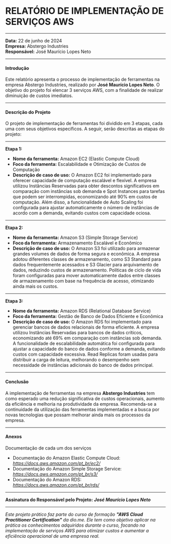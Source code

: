 # RELATÓRIO DE IMPLEMENTAÇÃO DE SERVIÇOS AWS
---
**Data:** 22 de junho de 2024   
**Empresa:** Abstergo Industries  
**Responsável:** José Maurício Lopes Neto

---

#### Introdução
Este relatório apresenta o processo de implementação de ferramentas na empresa Abstergo Industries, realizado por **José Maurício Lopes Neto**. O objetivo do projeto foi elencar 3 serviços AWS, com a finalidade de realizar diminuição de custos imediatos.

---

#### Descrição do Projeto
O projeto de implementação de ferramentas foi dividido em 3 etapas, cada uma com seus objetivos específicos. A seguir, serão descritas as etapas do projeto:

---

**Etapa 1:**
- **Nome da ferramenta:** Amazon EC2 (Elastic Compute Cloud)
- **Foco da ferramenta:** Escalabilidade e Otimização de Custos de Computação
- **Descrição de caso de uso:**
  O Amazon EC2 foi implementado para oferecer capacidade de computação escalável e flexível. A empresa utilizou Instâncias Reservadas para obter descontos significativos em comparação com instâncias sob demanda e Spot Instances para tarefas que podem ser interrompidas, economizando até 90% em custos de computação. Além disso, a funcionalidade de Auto Scaling foi configurada para ajustar automaticamente o número de instâncias de acordo com a demanda, evitando custos com capacidade ociosa.

---

**Etapa 2:**
- **Nome da ferramenta:** Amazon S3 (Simple Storage Service)
- **Foco da ferramenta:** Armazenamento Escalável e Econômico
- **Descrição de caso de uso:**
  O Amazon S3 foi utilizado para armazenar grandes volumes de dados de forma segura e econômica. A empresa adotou diferentes classes de armazenamento, como S3 Standard para dados frequentemente acessados e S3 Glacier para arquivamento de dados, reduzindo custos de armazenamento. Políticas de ciclo de vida foram configuradas para mover automaticamente dados entre classes de armazenamento com base na frequência de acesso, otimizando ainda mais os custos.

---

**Etapa 3:**
- **Nome da ferramenta:** Amazon RDS (Relational Database Service)
- **Foco da ferramenta:** Gestão de Banco de Dados Eficiente e Econômica
- **Descrição de caso de uso:**
  O Amazon RDS foi implementado para gerenciar bancos de dados relacionais de forma eficiente. A empresa utilizou Instâncias Reservadas para bancos de dados críticos, economizando até 69% em comparação com instâncias sob demanda. A funcionalidade de escalabilidade automática foi configurada para ajustar a capacidade do banco de dados conforme a demanda, evitando custos com capacidade excessiva. Read Replicas foram usadas para distribuir a carga de leitura, melhorando o desempenho sem necessidade de instâncias adicionais do banco de dados principal.

---

#### Conclusão
A implementação de ferramentas na empresa **Abstergo Industries** tem como esperado uma redução significativa de custos operacionais, aumento da eficiência e melhoria na produtividade da empresa. Recomenda-se a continuidade da utilização das ferramentas implementadas e a busca por novas tecnologias que possam melhorar ainda mais os processos da empresa.

---

#### Anexos
Documentação de cada um dos serviços
- Documentação do Amazon Elastic Compute Cloud: *https://docs.aws.amazon.com/pt_br/ec2/*
- Documentação do Amazon Simple Storage Service: *https://docs.aws.amazon.com/pt_br/s3/*
- Documentação do Amazon RDS: *https://docs.aws.amazon.com/pt_br/rds/*
---

**Assinatura do Responsável pelo Projeto:**
***José Maurício Lopes Neto***



----
*Este projeto prático faz parte do curso de formação **"AWS Cloud Practitioner Certification"** da dio.me. Ele tem como objetivo aplicar na prática os conhecimentos adquiridos durante o curso, focando na implementação de serviços AWS para otimizar custos e aumentar a eficiência operacional de uma empresa real.*
